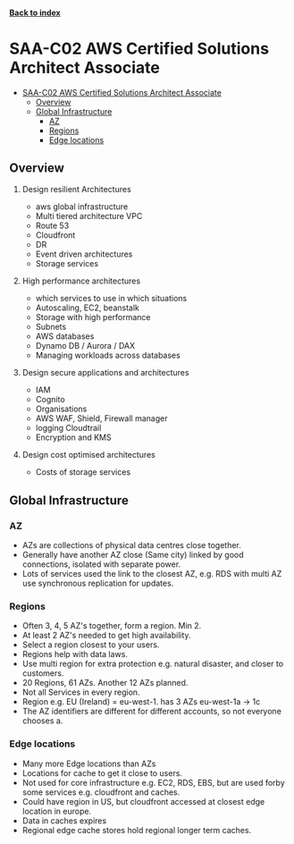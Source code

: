 <LINK href="jb1.css" rel="stylesheet" type="text/css">

#### [Back to index](index.html)

# SAA-C02 AWS Certified Solutions Architect Associate

- [SAA-C02 AWS Certified Solutions Architect Associate](#saa-c02-aws-certified-solutions-architect-associate)
  - [Overview](#overview)
  - [Global Infrastructure](#global-infrastructure)
    - [AZ](#az)
    - [Regions](#regions)
    - [Edge locations](#edge-locations)

## Overview

1. Design resilient Architectures
   - aws global infrastructure
   - Multi tiered architecture VPC
   - Route 53
   - Cloudfront
   - DR
   - Event driven architectures
   - Storage services

2. High performance architectures
   - which services to use in which situations
   - Autoscaling, EC2, beanstalk
   - Storage with high performance
   - Subnets
   - AWS databases
   - Dynamo DB / Aurora / DAX
   - Managing workloads across databases

3. Design secure applications and architectures
   - IAM
   - Cognito
   - Organisations
   - AWS WAF, Shield, Firewall manager
   - logging Cloudtrail
   - Encryption and KMS

4. Design cost optimised architectures
   - Costs of storage services

## Global Infrastructure

### AZ

- AZs are collections of physical data centres close together.  
- Generally have another AZ close (Same city) linked by good connections, isolated with separate power.  
- Lots of services used the link to the closest AZ, e.g. RDS with multi AZ use synchronous replication for updates.  

### Regions

- Often 3, 4, 5 AZ's together, form a region. Min 2.  
- At least 2 AZ's needed to get high availability.
- Select a region closest to your users.  
- Regions help with data laws.
- Use multi region for extra protection e.g. natural disaster, and closer to customers.
- 20 Regions, 61 AZs. Another 12 AZs planned.
- Not all Services in every region.  
- Region e.g. EU (Ireland) = eu-west-1. has 3 AZs eu-west-1a -> 1c
- The AZ identifiers are different for different accounts, so not everyone chooses a.

### Edge locations

- Many more Edge locations than AZs
- Locations for cache to get it close to users.
- Not used for core infrastructure e.g. EC2, RDS, EBS, but are used forby some services e.g. cloudfront and caches.
- Could have region in US, but cloudfront accessed at closest edge location in europe.  
- Data in caches expires  
- Regional edge cache stores hold regional longer term caches.
